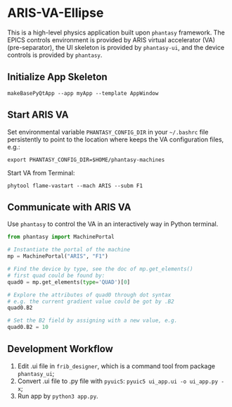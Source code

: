 # ARIS-VA-Ellipse

This is a high-level physics application built upon ``phantasy`` framework.
The EPICS controls environment is provided by ARIS virtual accelerator (VA)
(pre-separator), the UI skeleton is provided by ``phantasy-ui``, and
the device controls is provided by ``phantasy``.

## Initialize App Skeleton

```shell
makeBasePyQtApp --app myApp --template AppWindow
```

## Start ARIS VA
Set environmental variable ``PHANTASY_CONFIG_DIR`` in your ``~/.bashrc`` file persistently to point to the location where keeps the VA configuration files, e.g.:
```shell
export PHANTASY_CONFIG_DIR=$HOME/phantasy-machines
```
Start VA from Terminal:
```shell
phytool flame-vastart --mach ARIS --subm F1
```

## Communicate with ARIS VA
Use ``phantasy`` to control the VA in an interactively way in Python terminal.
```python
from phantasy import MachinePortal

# Instantiate the portal of the machine
mp = MachinePortal("ARIS", "F1")

# Find the device by type, see the doc of mp.get_elements()
# first quad could be found by:
quad0 = mp.get_elements(type='QUAD')[0]

# Explore the attributes of quad0 through dot syntax
# e.g. the current gradient value could be got by .B2
quad0.B2

# Set the B2 field by assigning with a new value, e.g.
quad0.B2 = 10
```

## Development Workflow
1. Edit .ui file in ``frib_designer``, which is a command tool from package ``phantasy_ui``;
2. Convert .ui file to .py file with ``pyuic5``: ``pyuic5 ui_app.ui -o ui_app.py -x``;
3. Run app by ``python3 app.py``.

